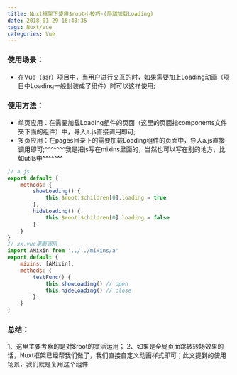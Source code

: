 ```yaml
---
title: Nuxt框架下使用$root小技巧-(局部加载Loading)
date: 2018-01-29 16:40:36
tags: Nuxt/Vue
categories: Vue
---
```

### **使用场景：**
- 在Vue（ssr）项目中，当用户进行交互的时，如果需要加上Loading动画（项目中Loading一般封装成了组件）时可以这样使用;               


### **使用方法：**
- 单页应用：在需要加载Loading组件的页面（这里的页面指components文件夹下面的组件）中，导入a.js直接调用即可;
- 多页应用：在pages目录下的需要加载Loading组件的页面中，导入a.js直接调用即可;^^^^^^^我是把js写在mixins里面的，当然也可以写在别的地方，比如utils中^^^^^^^


```javascript
// a.js
export default {
    methods: {
        showLoading() {
            this.$root.$children[0].loading = true
        },
        hideLoading() {
            this.$root.$children[0].loading = false
        }
    }
}
// xx.vue里面调用
import AMixin from '../../mixins/a'
export default {
    mixins: [AMixin],
    methods: {
        testFunc() {
            this.showLoading() // open
            this.hideLoading() // close
        }
    }
}
```



### **总结：**
1、这里主要考察的是对$root的灵活运用；
2、如果是全局页面跳转转场效果的话，Nuxt框架已经帮我们做了，我们直接自定义动画样式即可；此文提到的使用场景，我们就是复用这个组件
